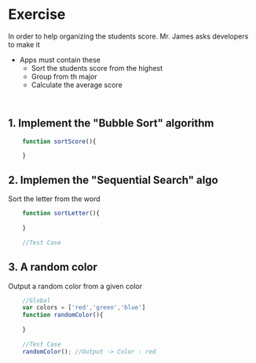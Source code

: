 # Exercise 
In order to help organizing the students score.
Mr. James asks developers to make it
- Apps must contain these
    - Sort the students score from the highest
    - Group from th major
    - Calculate the average score
```
    
```

## 1. Implement the "Bubble Sort" algorithm
```javascript
    function sortScore(){

    }

```

## 2. Implemen the "Sequential Search" algo
Sort the letter from the word
```javascript
    function sortLetter(){
        
    }
    
    //Test Case
```
## 3. A random color
Output a random color from a given color  
```javascript
    //Global
    var colors = ['red','green','blue']
    function randomColor(){
        
    }
    
    //Test Case
    randomColor(); //Output -> Color : red

```